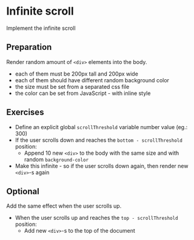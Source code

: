 # Infinite scroll

Implement the infinite scroll

## Preparation

Render random amount of `<div>` elements into the body.

- each of them must be 200px tall and 200px wide
- each of them should have different random background color
- the size must be set from a separated css file
- the color can be set from JavaScript - with inline style

## Exercises

- Define an explicit global `scrollThreshold` variable number value (eg.: 300)
- If the user scrolls down and reaches the `bottom - scrollThreshold` position:
  - Append 10 new `<div>` to the body with the same size and with random
    `background-color`
- Make this infinite - so if the user scrolls down again, then render new
  `<div>`-s again

## Optional

Add the same effect when the user scrolls up.

- When the user scrolls up and reaches the `top - scrollThreshold` position:
  - Add new `<div>`-s to the top of the document
